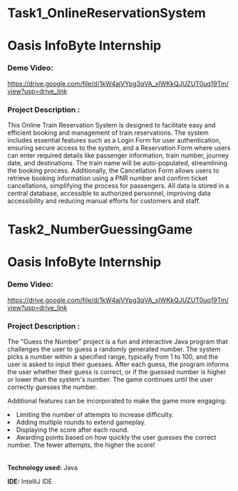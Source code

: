 # Task1_OnlineReservationSystem
<h1> Oasis InfoByte Internship </h1>

### Demo Video:
<a href="https://drive.google.com/file/d/1kW4ajVYpg3qVA_xIWKkQJUZUT0uq19Tm/view?usp=drive_link">https://drive.google.com/file/d/1kW4ajVYpg3qVA_xIWKkQJUZUT0uq19Tm/view?usp=drive_link</a>

### Project Description :
This Online Train Reservation System is designed to facilitate easy and efficient booking and management of train reservations. The system includes essential features such as a Login Form for user authentication, ensuring secure access to the system, and a Reservation Form where users can enter required details like passenger information, train number, journey date, and destinations. The train name will be auto-populated, streamlining the booking process. Additionally, the Cancellation Form allows users to retrieve booking information using a PNR number and confirm ticket cancellations, simplifying the process for passengers. All data is stored in a central database, accessible to authorized personnel, improving data accessibility and reducing manual efforts for customers and staff.

# Task2_NumberGuessingGame
<h1> Oasis InfoByte Internship </h1>

### Demo Video:
<a href="https://drive.google.com/file/d/1kW4ajVYpg3qVA_xIWKkQJUZUT0uq19Tm/view?usp=drive_link">https://drive.google.com/file/d/1kW4ajVYpg3qVA_xIWKkQJUZUT0uq19Tm/view?usp=drive_link</a>

### Project Description :
The "Guess the Number" project is a fun and interactive Java program that challenges the user to guess a randomly generated number. The system picks a number within a specified range, typically from 1 to 100, and the user is asked to input their guesses. After each guess, the program informs the user whether their guess is correct, or if the guessed number is higher or lower than the system's number. The game continues until the user correctly guesses the number.

Additional features can be incorporated to make the game more engaging:
<li>Limiting the number of attempts to increase difficulty.</li>
<li>Adding multiple rounds to extend gameplay.</li>
<li>Displaying the score after each round.</li>
<li>Awarding points based on how quickly the user guesses the correct number. The fewer attempts, the higher the score!</li>

<br>
<br>
<b>Technology used:</b> Java

<b>IDE:</b> IntelliJ IDE
